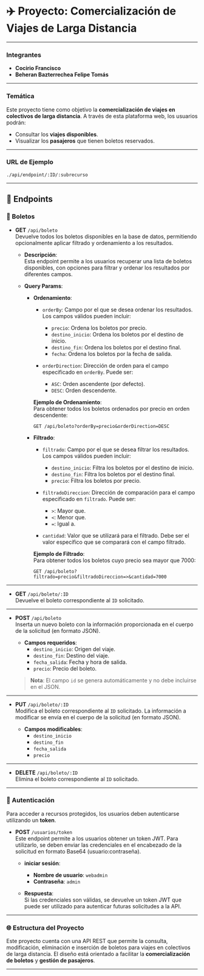 # ✈️ Proyecto: Comercialización de Viajes de Larga Distancia

---

### Integrantes  
- **Cocirio Francisco**  
- **Beheran Bazterrechea Felipe Tomás**

---

### Temática

Este proyecto tiene como objetivo la **comercialización de viajes en colectivos de larga distancia**. A través de esta plataforma web, los usuarios podrán:

- Consultar los **viajes disponibles**.
- Visualizar los **pasajeros** que tienen boletos reservados.

---

### URL de Ejemplo  
`./api/endpoint/:ID/:subrecurso`

---

## 🚏 Endpoints

### 🎫 Boletos

- **GET** `/api/boleto`  
  Devuelve todos los boletos disponibles en la base de datos, permitiendo opcionalmente aplicar filtrado y ordenamiento a los resultados.

  - **Descripción**:  
    Esta endpoint permite a los usuarios recuperar una lista de boletos disponibles, con opciones para filtrar y ordenar los resultados por diferentes campos.

  - **Query Params**:  
    - **Ordenamiento**:  
      - `orderBy`: Campo por el que se desea ordenar los resultados. Los campos válidos pueden incluir:
        - `precio`: Ordena los boletos por precio.
        - `destino_inicio`: Ordena los boletos por el destino de inicio.
        - `destino_fin`: Ordena los boletos por el destino final.
        - `fecha`: Ordena los boletos por la fecha de salida.
      
      - `orderDirection`: Dirección de orden para el campo especificado en `orderBy`. Puede ser:
        - `ASC`: Orden ascendente (por defecto).
        - `DESC`: Orden descendente.
  
      **Ejemplo de Ordenamiento**:  
      Para obtener todos los boletos ordenados por precio en orden descendente:
      ```http
      GET /api/boleto?orderBy=precio&orderDirection=DESC
      ```

    - **Filtrado**:  
      - `filtrado`: Campo por el que se desea filtrar los resultados. Los campos válidos pueden incluir:
        - `destino_inicio`: Filtra los boletos por el destino de inicio.
        - `destino_fin`: Filtra los boletos por el destino final.
        - `precio`: Filtra los boletos por precio.

      - `filtradoDireccion`: Dirección de comparación para el campo especificado en `filtrado`. Puede ser:
        - `>`: Mayor que.
        - `<`: Menor que.
        - `=`: Igual a.

      - `cantidad`: Valor que se utilizará para el filtrado. Debe ser el valor específico que se comparará con el campo filtrado.

      **Ejemplo de Filtrado**:  
      Para obtener todos los boletos cuyo precio sea mayor que 7000:
      ```http
      GET /api/boleto?filtrado=precio&filtradoDireccion=>&cantidad=7000
      ```

---

- **GET** `/api/boleto/:ID`  
  Devuelve el boleto correspondiente al `ID` solicitado.

---

- **POST** `/api/boleto`  
  Inserta un nuevo boleto con la información proporcionada en el cuerpo de la solicitud (en formato JSON).

  - **Campos requeridos**:  
    - `destino_inicio`: Origen del viaje.  
    - `destino_fin`: Destino del viaje.  
    - `fecha_salida`: Fecha y hora de salida.  
    - `precio`: Precio del boleto.

  > **Nota**: El campo `id` se genera automáticamente y no debe incluirse en el JSON.

---

- **PUT** `/api/boleto/:ID`  
  Modifica el boleto correspondiente al `ID` solicitado. La información a modificar se envía en el cuerpo de la solicitud (en formato JSON).

  - **Campos modificables**:  
    - `destino_inicio`  
    - `destino_fin`  
    - `fecha_salida`  
    - `precio`

---

- **DELETE** `/api/boleto/:ID`  
  Elimina el boleto correspondiente al `ID` solicitado.

---

### 🔐 Autenticación

Para acceder a recursos protegidos, los usuarios deben autenticarse utilizando un **token**. 

- **POST** `/usuarios/token`  
  Este endpoint permite a los usuarios obtener un token JWT. Para utilizarlo, se deben enviar las credenciales en el encabezado de la solicitud en formato Base64 (usuario:contraseña).

  - **iniciar sesión**:  
    - **Nombre de usuario**: `webadmin`  
    - **Contraseña**: `admin`

  - **Respuesta**:  
    Si las credenciales son válidas, se devuelve un token JWT que puede ser utilizado para autenticar futuras solicitudes a la API.


---

### 🌐 Estructura del Proyecto

Este proyecto cuenta con una API REST que permite la consulta, modificación, eliminación e inserción de boletos para viajes en colectivos de larga distancia. El diseño está orientado a facilitar la **comercialización de boletos** y **gestión de pasajeros**.

---
